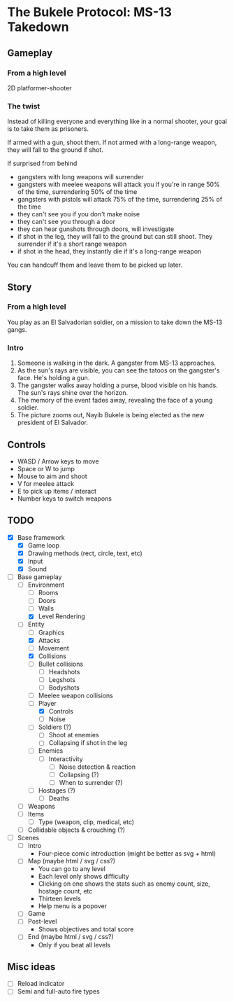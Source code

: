 # The Bukele Protocol: MS-13 Takedown

## Gameplay

### From a high level

2D platformer-shooter

### The twist

Instead of killing everyone and everything like in a normal shooter, your goal is to take them as prisoners.

If armed with a gun, shoot them. If not armed with a long-range weapon, they will fall to the ground if shot.

If surprised from behind 

- gangsters with long weapons will surrender
- gangsters with meelee weapons will attack you if you're in range 50% of the time, surrendering 50% of the time
- gangsters with pistols will attack 75% of the time, surrendering 25% of the time
- they can't see you if you don't make noise
- they can't see you through a door
- they can hear gunshots through doors, will investigate
- if shot in the leg, they will fall to the ground but can still shoot. They surrender if it's a short range weapon
- if shot in the head, they instantly die if it's a long-range weapon

You can handcuff them and leave them to be picked up later.

## Story

### From a high level

You play as an El Salvadorian soldier, on a mission to take down the MS-13 gangs.

### Intro

1. Someone is walking in the dark. A gangster from MS-13 approaches. 
2. As the sun's rays are visible, you can see the tatoos on the gangster's face. He's holding a gun.
3. The gangster walks away holding a purse, blood visible on his hands. The sun's rays shine over the horizon.
4. The memory of the event fades away, revealing the face of a young soldier.
5. The picture zooms out, Nayib Bukele is being elected as the new president of El Salvador.

## Controls

- WASD / Arrow keys to move
- Space or W to jump
- Mouse to aim and shoot
- V for meelee attack
- E to pick up items / interact
- Number keys to switch weapons

## TODO

- [x] Base framework
    - [x] Game loop
    - [x] Drawing methods (rect, circle, text, etc)
    - [x] Input
    - [x] Sound
- [ ] Base gameplay
    - [ ] Environment
        - [ ] Rooms
        - [ ] Doors
        - [ ] Walls
        - [x] Level Rendering
    - [ ] Entity
        - [ ] Graphics
        - [x] Attacks
        - [ ] Movement
        - [x] Collisions
        - [ ] Bullet collisions
            - [ ] Headshots
            - [ ] Legshots
            - [ ] Bodyshots
        - [ ] Meelee weapon collisions
        - [ ] Player
            - [x] Controls
            - [ ] Noise
        - [ ] Soldiers (?)
            - [ ] Shoot at enemies 
            - [ ] Collapsing if shot in the leg
        - [ ] Enemies
            - [ ] Interactivity
                - [ ] Noise detection & reaction
                - [ ] Collapsing (?)
                - [ ] When to surrender (?)
        - [ ] Hostages (?)
            - [ ] Deaths
    - [ ] Weapons
    - [ ] Items
        - [ ] Type (weapon, clip, medical, etc)
    - [ ] Collidable objects & crouching (?)
- [ ] Scenes
    - [ ] Intro
        - Four-piece comic introduction (might be better as svg + html)
    - [ ] Map (maybe html / svg / css?)
        - You can go to any level
        - Each level only shows difficulty
        - Clicking on one shows the stats such as enemy count, size, hostage count, etc
        - Thirteen levels
        - Help menu is a popover
    - [ ] Game
    - [ ] Post-level
        - Shows objectives and total score
    - [ ] End (maybe html / svg / css?)
        - Only if you beat all levels

## Misc ideas

- [ ] Reload indicator
- [ ] Semi and full-auto fire types
